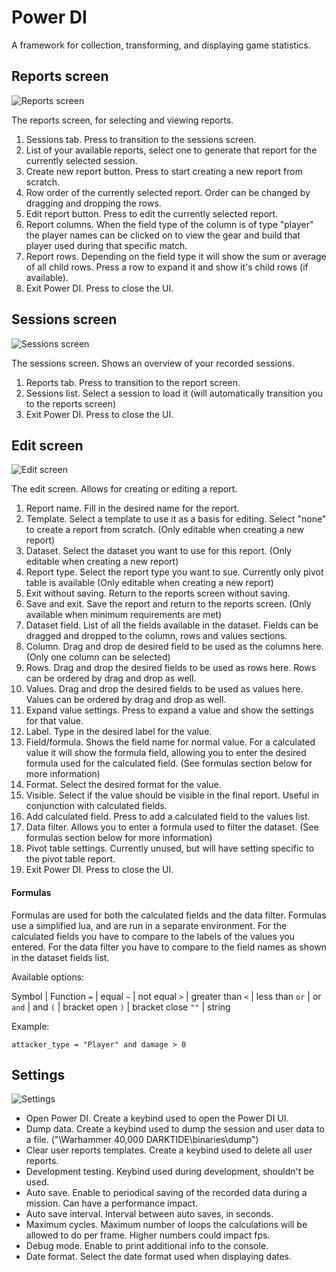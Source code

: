 # Power DI

A framework for collection, transforming, and displaying game statistics.

## Reports screen
![Reports screen](https://i.imgur.com/xS1P0Nw.png "Reports screen")

The reports screen, for selecting and viewing reports. 

1. Sessions tab. Press to transition to the sessions screen.
2. List of your available reports, select one to generate that report for the currently selected session.
3. Create new report button. Press to start creating a new report from scratch.
4. Row order of the currently selected report. Order can be changed by dragging and dropping the rows.
5. Edit report button. Press to edit the currently selected report.
6. Report columns. When the field type of the column is of type "player" the player names can be clicked on to view the gear and build that player used during that specific match.
7. Report rows. Depending on the field type it will show the sum or average of all child rows. Press a row to expand it and show it's child rows (if available).
8. Exit Power DI. Press to close the UI.

## Sessions screen
![Sessions screen](https://i.imgur.com/yCNzJC5.png "Sessions screen")

The sessions screen. Shows an overview of your recorded sessions.

1. Reports tab. Press to transition to the report screen.
2. Sessions list. Select a session to load it (will automatically transition you to the reports screen)
3. Exit Power DI. Press to close the UI.

## Edit screen
![Edit screen](https://i.imgur.com/BzzdjD3.png "Edit screen")

The edit screen. Allows for creating or editing a report.

1. Report name. Fill in the desired name for the report.
2. Template. Select a template to use it as a basis for editing. Select "none" to create a report from scratch. (Only editable when creating a new report)
3. Dataset. Select the dataset you want to use for this report. (Only editable when creating a new report)
4. Report type. Select the report type you want to sue. Currently only pivot table is available (Only editable when creating a new report) 
5. Exit without saving. Return to the reports screen without saving.
6. Save and exit. Save the report and return to the reports screen. (Only available when minimum requirements are met)
7. Dataset field. List of all the fields available in the dataset. Fields can be dragged and dropped to the column, rows and values sections.
8. Column. Drag and drop de desired field to be used as the columns here. (Only one column can be selected)
9. Rows. Drag and drop the desired fields to be used as rows here. Rows can be ordered by drag and drop as well.
10. Values. Drag and drop the desired fields to be used as values here. Values can be ordered by drag and drop as well.
11. Expand value settings. Press to expand a value and show the settings for that value.
12. Label. Type in the desired label for the value.
13. Field/formula. Shows the field name for normal value. For a calculated value it will show the formula field, allowing you to enter the desired formula used for the calculated field. (See formulas section below for more information)
14. Format. Select the desired format for the value.
15. Visible. Select if the value should be visible in the final report. Useful in conjunction with calculated fields.
16. Add calculated field. Press to add a calculated field to the values list.
17. Data filter. Allows you to enter a formula used to filter the dataset. (See formulas section below for more information)
18. Pivot table settings. Currently unused, but will have setting specific to the pivot table report.
19. Exit Power DI. Press to close the UI.

#### Formulas
Formulas are used for both the calculated fields and the data filter. Formulas use a simplified lua, and are run in a separate environment. For the calculated fields you have to compare to the labels of the values you entered. For the data filter you have to compare to the field names as shown in the dataset fields list.

Available options:

Symbol | Function
`=` | equal
`~` | not equal
`>` | greater than
`<` | less than 
`or` | or
`and` | and
`(` | bracket open
`)` | bracket close
`""` | string

Example:

`attacker_type = "Player" and damage > 0`

## Settings
![Settings](https://i.imgur.com/OGeBBM7.png "Settings")

* Open Power DI. Create a keybind used to open the Power DI UI.
* Dump data. Create a keybind used to dump the session and user data to a file. ("\Warhammer 40,000 DARKTIDE\binaries\dump")
* Clear user reports templates. Create a keybind used to delete all user reports.
* Development testing. Keybind used during development, shouldn't be used.
* Auto save. Enable to periodical saving of the recorded data during a mission. Can have a performance impact.
* Auto save interval. Interval between auto saves, in seconds.
* Maximum cycles. Maximum number of loops the calculations will be allowed to do per frame. Higher numbers could impact fps.
* Debug mode. Enable to print additional info to the console.
* Date format. Select the date format used when displaying dates.
